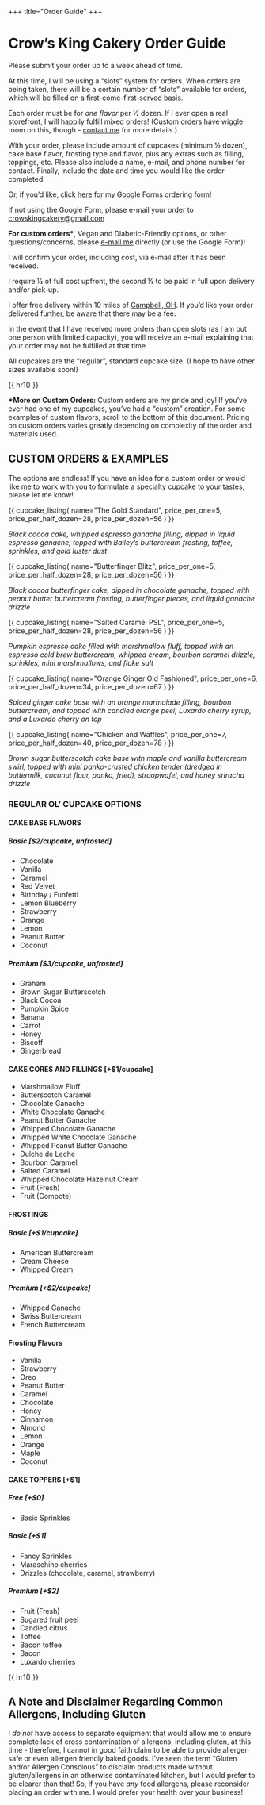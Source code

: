 +++
title="Order Guide"
+++

# Crow’s King Cakery Order Guide

Please submit your order up to a week ahead of time.

At this time, I will be using a “slots” system for orders. When orders are being taken, there will be a certain number of “slots” available for orders, which will be filled on a first-come-first-served basis.

Each order must be for *one flavor* per ½ dozen. If I ever open a real storefront, I will happily fulfill mixed orders! (Custom orders have wiggle room on this, though - [contact me](mailto:crowskingcakery@gmail.com) for more details.)

With your order, please include amount of cupcakes (minimum ½ dozen), cake base flavor, frosting type and flavor, plus any extras such as filling, toppings, etc. Please also include a name, e-mail, and phone number for contact. Finally, include the date and time you would like the order completed! 

Or, if you’d like, click [here](https://forms.gle/WjgAkxqxNVVnnx3i8) for my Google Forms ordering form!

If not using the Google Form, please e-mail your order to [crowskingcakery@gmail.com](mailto:crowskingcakery@gmail.com)

**For custom orders\***, Vegan and Diabetic-Friendly options, or other questions/concerns, please [e-mail me](mailto:crowskingcakery@gmail.com) directly (or use the Google Form)!

I will confirm your order, including cost, via e-mail after it has been received. 

I require ½ of full cost upfront, the second ½ to be paid in full upon delivery and/or pick-up.

I offer free delivery within 10 miles of [Campbell, OH](https://www.google.com/maps/place/Campbell,+OH/@41.0764609,-80.6291194,13z/data=!4m6!3m5!1s0x8833ee4ab02e45fb:0x730ed5e49d60ce40!8m2!3d41.0783918!4d-80.5992396!16zL20vMHlfNjg?entry=ttu). If you’d like your order delivered further, be aware that there may be a fee.

 In the event that I have received more orders than open slots (as I am but one person with limited capacity), you will receive an e-mail explaining that your order may not be fulfilled at that time.

All cupcakes are the “regular”, standard cupcake size. (I hope to have other sizes available soon!)

{{ hr1() }}

**\*More on Custom Orders:** Custom orders are my pride and joy! If you’ve ever had one of my cupcakes, you’ve had a “custom” creation. For some examples of custom flavors, scroll to the bottom of this document. Pricing on custom orders varies greatly depending on complexity of the order and materials used.

## CUSTOM ORDERS & EXAMPLES

The options are endless! If you have an idea for a custom order or would like me to work with you to formulate a specialty cupcake to your tastes, please let me know!

{{
    cupcake_listing(
        name="The Gold Standard",
        price_per_one=5,
        price_per_half_dozen=28,
        price_per_dozen=56
    )
}}

*Black cocoa cake, whipped espresso ganache filling, dipped in liquid espresso ganache, topped with Bailey’s buttercream frosting, toffee, sprinkles, and gold luster dust*

{{
    cupcake_listing(
        name="Butterfinger Blitz",
        price_per_one=5,
        price_per_half_dozen=28,
        price_per_dozen=56
    )
}}

*Black cocoa butterfinger cake, dipped in chocolate ganache, topped with peanut butter buttercream frosting, butterfinger pieces, and liquid ganache drizzle*

{{
    cupcake_listing(
        name="Salted Caramel PSL",
        price_per_one=5,
        price_per_half_dozen=28,
        price_per_dozen=56
    )
}}

*Pumpkin espresso cake filled with marshmallow fluff, topped with an espresso cold brew buttercream, whipped cream, bourbon caramel drizzle, sprinkles, mini marshmallows, and flake salt*

{{
    cupcake_listing(
        name="Orange Ginger Old Fashioned",
        price_per_one=6,
        price_per_half_dozen=34,
        price_per_dozen=67
    )
}}

*Spiced ginger cake base with an orange marmalade filling, bourbon buttercream, and topped with candied orange peel, Luxardo cherry syrup, and a Luxardo cherry on top*

{{
    cupcake_listing(
        name="Chicken and Waffles",
        price_per_one=7,
        price_per_half_dozen=40,
        price_per_dozen=78
    )
}}

*Brown sugar butterscotch cake base with maple and vanilla buttercream swirl, topped with mini panko-crusted chicken tender (dredged in buttermilk, coconut flour, panko, fried), stroopwafel, and honey sriracha drizzle*

### REGULAR OL’ CUPCAKE OPTIONS

#### CAKE BASE FLAVORS

##### Basic [$2/cupcake, unfrosted]

- Chocolate
- Vanilla
- Caramel
- Red Velvet
- Birthday / Funfetti
- Lemon Blueberry
- Strawberry
- Orange
- Lemon
- Peanut Butter
- Coconut

##### Premium [$3/cupcake, unfrosted]

- Graham
- Brown Sugar Butterscotch
- Black Cocoa
- Pumpkin Spice
- Banana
- Carrot
- Honey
- Biscoff
- Gingerbread

#### CAKE CORES AND FILLINGS [+$1/cupcake]

- Marshmallow Fluff
- Butterscotch Caramel
- Chocolate Ganache
- White Chocolate Ganache
- Peanut Butter Ganache
- Whipped Chocolate Ganache
- Whipped White Chocolate Ganache
- Whipped Peanut Butter Ganache
- Dulche de Leche
- Bourbon Caramel
- Salted Caramel
- Whipped Chocolate Hazelnut Cream
- Fruit (Fresh)
- Fruit (Compote)

#### FROSTINGS

##### Basic [+$1/cupcake]

- American Buttercream
- Cream Cheese
- Whipped Cream

##### Premium [+$2/cupcake]

- Whipped Ganache
- Swiss Buttercream
- French Buttercream

#### Frosting Flavors

- Vanilla
- Strawberry
- Oreo
- Peanut Butter
- Caramel
- Chocolate
- Honey
- Cinnamon
- Almond
- Lemon
- Orange
- Maple
- Coconut

#### CAKE TOPPERS [+$1]

##### Free [+$0]

- Basic Sprinkles

##### Basic [+$1]

- Fancy Sprinkles
- Maraschino cherries
- Drizzles (chocolate, caramel, strawberry)

##### Premium [+$2]

- Fruit (Fresh)
- Sugared fruit peel
- Candied citrus
- Toffee
- Bacon toffee
- Bacon
- Luxardo cherries

{{ hr1() }}

## A Note and Disclaimer Regarding Common Allergens, Including Gluten

I *do not* have access to separate equipment that would allow me to ensure complete lack of cross contamination of allergens, including gluten, at this time - therefore, I cannot in good faith claim to be able to provide allergen safe or even allergen friendly baked goods. I’ve seen the term “Gluten and/or Allergen Conscious” to disclaim products made without gluten/allergens in an otherwise contaminated kitchen, but I would prefer to be clearer than that! So, if you have *any* food allergens, please reconsider placing an order with me. I would prefer your health over your business!

